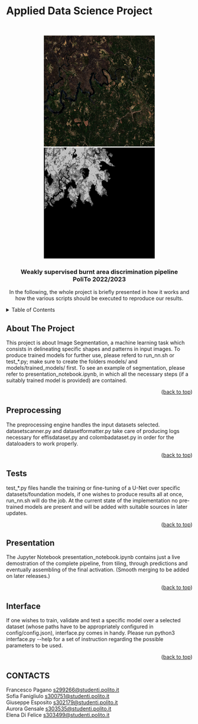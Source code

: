# Applied Data Science Project
<div id="top"></div>

<br />
<div align="center">
    <p float="left">
    <img src="logo/logo_post.png" width="300", height="300" />
    <img src="logo/logo_mask.png" width="300", height="300" /> 
    </p>

  <h3 align="center">Weakly supervised burnt area discrimination pipeline <br /> PoliTo 2022/2023</h3>

  <p align="center">
    In the following, the whole project is briefly presented in how it works and how the various scripts should be executed to reproduce our results.
  </p>
</div>

<!-- TABLE OF CONTENTS -->
<details>
  <summary>Table of Contents</summary>
  <ol>
    <li><a href="#about-the-project">About The Project</a></li>
    <li><a href="#preprocessing">Preprocessing engine</a></li>
    <li><a href="#tests">Tests</a></li>
    <li><a href="#presentation">Presentation Instruction</a></li>
    <li><a href="#interface">Train your own model: interface.py</a></li>
  </ol>
</details>

<!-- ABOUT THE PROJECT -->
## About The Project
This project is about Image Segmentation, a machine learning task which consists in delineating specific shapes and patterns in input images. To produce trained models for further use, please referd to run_nn.sh or test_*.py; make sure to create the folders models/ and models/trained_models/ first. To see an example of segmentation, please refer to presentation_notebook.ipynb, in which all the necessary steps (if a suitably trained model is provided) are contained.

<p align="right">(<a href="#top">back to top</a>)</p>

## Preprocessing
The preprocessing engine handles the input datasets selected. datasetscanner.py and datasetformatter.py take care of producing logs necessary for effisdataset.py and colombadataset.py in order for the dataloaders to work properly.

<p align="right">(<a href="#top">back to top</a>)</p>

## Tests
test_*.py files handle the training or fine-tuning of a U-Net over specific datasets/foundation models, if one wishes to produce results all at once, run_nn.sh will do the job. At the current state of the implementation no pre-trained models are present and will be added with suitable sources in later updates.

<p align="right">(<a href="#top">back to top</a>)</p>

## Presentation
The Jupyter Notebook presentation_notebook.ipynb contains just a live demostration of the complete pipeline, from tiling, through predictions and eventually assembling of the final activation. (Smooth merging to be added on later releases.)

<p align="right">(<a href="#top">back to top</a>)</p>

## Interface
If one wishes to train, validate and test a specific model over a selected dataset (whose paths have to be appropriately configured  in config/config.json), interface.py comes in handy. Please run python3 interface.py --help for a set of instruction regarding the possible parameters to be used.

<p align="right">(<a href="#top">back to top</a>)</p>

<!-- CONTACTS -->
## CONTACTS
Francesco Pagano  s299266@studenti.polito.it <br />
Sofia Fanigliulo  s300751@studenti.polito.it <br />
Giuseppe Esposito  s302179@studenti.polito.it <br />
Aurora Gensale  s303535@studenti.polito.it <br />
Elena Di Felice s303499@studenti.polito.it <br />